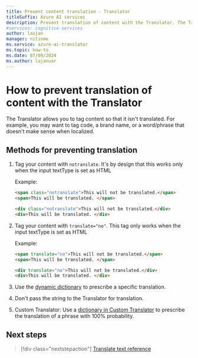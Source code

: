 ```yaml
---
title: Prevent content translation - Translator
titleSuffix: Azure AI services
description: Prevent translation of content with the Translator. The Translator allows you to tag content so that it isn't translated.
#services: cognitive-services
author: laujan
manager: nitinme
ms.service: azure-ai-translator
ms.topic: how-to
ms.date: 07/09/2024
ms.author: lajanuar
---
```


# How to prevent translation of content with the Translator

The Translator allows you to tag content so that it isn't translated. For example, you may want to tag code, a brand name, or a word/phrase that doesn't make sense when localized.

## Methods for preventing translation

1. Tag your content with `notranslate`. It's by design that this works only when the input textType is set as HTML

   Example:

   ```html
   <span class="notranslate">This will not be translated.</span>
   <span>This will be translated. </span>
   ```

   ```html
   <div class="notranslate">This will not be translated.</div>
   <div>This will be translated. </div>
   ```

2. Tag your content with `translate="no"`. This tag only works when the input textType is set as HTML

   Example:

   ```html
   <span translate="no">This will not be translated.</span>
   <span>This will be translated. </span>
   ```

   ```html
   <div translate="no">This will not be translated.</div>
   <div>This will be translated. </div>
   ```

3. Use the [dynamic dictionary](dynamic-dictionary.md) to prescribe a specific translation.

4. Don't pass the string to the Translator for translation.

5. Custom Translator: Use a [dictionary in Custom Translator](custom-translator/concepts/dictionaries.md) to prescribe the translation of a phrase with 100% probability.

## Next steps

> [!div class="nextstepaction"]
> [Translate text reference](reference/v3-0-translate.md)

